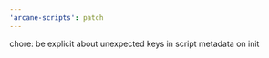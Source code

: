 ```yaml
---
'arcane-scripts': patch
---
```


chore: be explicit about unexpected keys in script metadata on init
